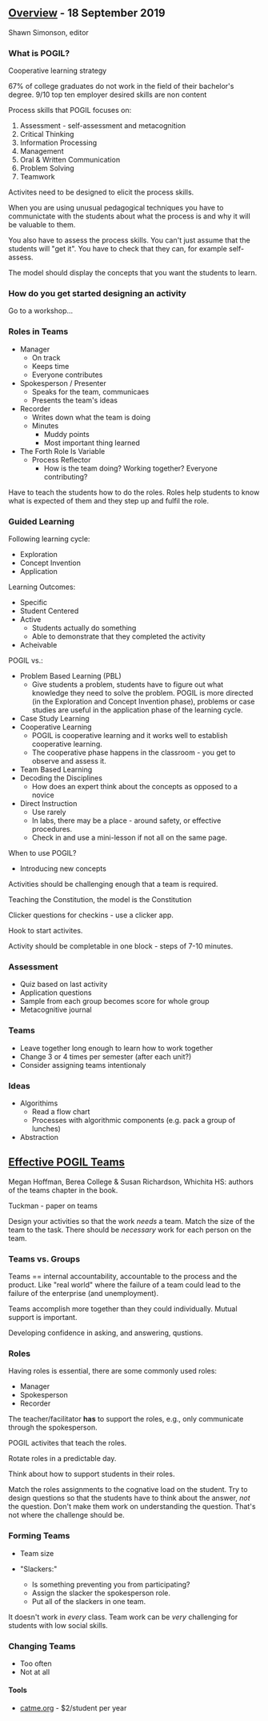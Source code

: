 ## [Overview](https://www.youtube.com/watch?v=8HYwYPTG9_A) - 18 September 2019

Shawn Simonson, editor

### What is POGIL?

Cooperative learning strategy

67% of college graduates do not work in the field of their bachelor's degree.
9/10 top ten employer desired skills are non content

Process skills that POGIL focuses on:
1. Assessment - self-assessment and metacognition
2. Critical Thinking
3. Information Processing
4. Management
5. Oral & Written Communication
6. Problem Solving
7. Teamwork

Activites need to be designed to elicit the process skills.

When you are using unusual pedagogical techniques you have to communictate with the students about what the process is and why it will be valuable to them.

You also have to assess the process skills. You can't just assume that the students will "get it". You have to check that they can, for example self-assess.

The model should display the concepts that you want the students to learn.

### How do you get started designing an activity

Go to a workshop...

### Roles in Teams
* Manager
  - On track
  - Keeps time
  - Everyone contributes
* Spokesperson / Presenter
  - Speaks for the team, communicaes
  - Presents the team's ideas
* Recorder
  - Writes down what the team is doing
  - Minutes
    - Muddy points
    - Most important thing learned
* The Forth Role Is Variable
  - Process Reflector
    - How is the team doing? Working together? Everyone contributing?

Have to teach the students how to do the roles. Roles help students to know what is expected of them and they step up and fulfil the role.

### Guided Learning

Following learning cycle:
* Exploration
* Concept Invention
* Application

Learning Outcomes:
* Specific
* Student Centered
* Active
  - Students actually do something
  - Able to demonstrate that they completed the activity
* Acheivable

POGIL vs.:
* Problem Based Learning (PBL)
  - Give students a problem, students have to figure out what knowledge they need to solve the problem. POGIL is more directed (in the Exploration and Concept Invention phase), problems or case studies are useful in the application phase of the learning cycle.
* Case Study Learning
* Cooperative Learning
  - POGIL is cooperative learning and it works well to establish cooperative learning.
  - The cooperative phase happens in the classroom - you get to observe and assess it.
* Team Based Learning
* Decoding the Disciplines
  - How does an expert think about the concepts as opposed to a novice
* Direct Instruction
  - Use rarely
  - In labs, there may be a place - around safety, or effective procedures.
  - Check in and use a mini-lesson if not all on the same page.

When to use POGIL?
* Introducing new concepts

Activities should be challenging enough that a team is required.

Teaching the Constitution, the model is the Constitution

Clicker questions for checkins - use a clicker app.

Hook to start activites.

Activity should be completable in one block - steps of 7-10 minutes.

### Assessment

* Quiz based on last activity
* Application questions
* Sample from each group becomes score for whole group
* Metacognitive journal

### Teams
* Leave together long enough to learn how to work together
* Change 3 or 4 times per semester (after each unit?)
* Consider assigning teams intentionaly

### Ideas
* Algorithims
  - Read a flow chart
  - Processes with algorithmic components (e.g. pack a group of lunches)
* Abstraction

## [Effective POGIL Teams](https://vimeo.com/377574436)

Megan Hoffman, Berea College & Susan Richardson, Whichita HS: authors of the teams chapter in the book.

Tuckman - paper on teams

Design your activities so that the work _needs_ a team. Match the size of the team to the task. There should be _necessary_ work for each person on the team.

### Teams vs. Groups

Teams == internal accountability, accountable to the process and the product. Like "real world" where the failure of a team could lead to the failure of the enterprise (and unemployment).

Teams accomplish more together than they could individually. Mutual support is important.

Developing confidence in asking, and answering, qustions.

### Roles

Having roles is essential, there are some commonly used roles:
* Manager
* Spokesperson
* Recorder

The teacher/facilitator **has** to support the roles, e.g., only communicate through the spokesperson.

POGIL activites that teach the roles.

Rotate roles in a predictable day.

Think about how to support students in their roles.

Match the roles assignments to the cognative load on the student. Try to design questions so that the students have to think about the answer, _not_ the question. Don't make them work on understanding the question. That's not where the challenge should be.

### Forming Teams

* Team size

* "Slackers:"
  - Is something preventing you from participating?
  - Assign the slacker the spokesperson role.
  - Put all of the slackers in one team.

It doesn't work in _every_ class. Team work can be _very_ challenging for students with low social skills.

### Changing Teams

* Too often
* Not at all

#### Tools

* [catme.org](https://info.catme.org) - $2/student per year
